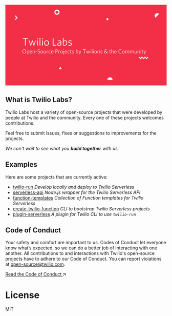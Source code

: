 <p align="center">
  <img alt="Twilio Labs - Open-source projects by Twilio" src="static/header-image.png" />
</p>

## What is Twilio Labs?

Twilio Labs host a variety of open-source projects that were developed by people 
at Twilio and the community. Every one of these projects welcomes contributions.

Feel free to submit issues, fixes or suggestions to improvements for the projects.

*We can't wait to see what you __build together__ with us*

## Examples

Here are some projects that are currently active:

- [twilio-run](https://github.com/twilio-labs/twilio-run)  _Develop locally and deploy to Twilio Serverless_
- [serverless-api](https://github.com/twilio-labs/serverless-api)  _Node.js wrapper for the Twilio Serverless API_
- [function-templates](https://github.com/twilio-labs/function-templates)   _Collection of Function templates for Twilio Serverless_
- [create-twilio-function](https://github.com/twilio-labs/create-twilio-function)  _CLI to bootstrap Twilio Serverless projects_
- [plugin-serverless](https://github.com/twilio-labs/plugin-serverless)  _A plugin for Twilio CLI to use `twilio-run`_

## Code of Conduct

Your safety and comfort are important to us. Codes of Conduct let everyone know what’s expected, so we can do a better job of interacting with one another. All contributions to and interactions with Twilio's open-source projects have to adhere to our Code of Conduct. You can report violations at open-source@twilio.com.

<a class="twlo-link-btn" href="https://github.com/twilio-labs/.github/blob/master/CODE_OF_CONDUCT.md">Read the Code of Conduct <svg class="twlo-icon-interface-link-out" height="8" viewBox="0 0 8 8" width="8" xmlns="http://www.w3.org/2000/svg">
<path d="M8 8H7V1.7L.9 7.9l-.8-.8L6.3 1H0V0h8v8z" fill="currentColor"></path>
</svg></a>

# License

MIT

